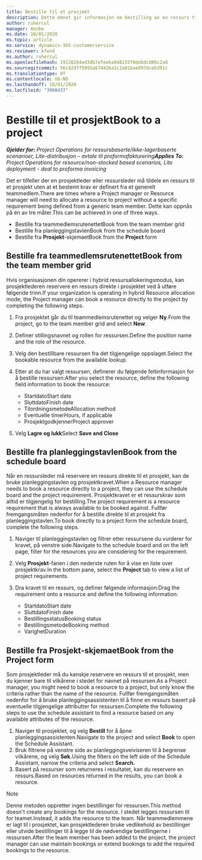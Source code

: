 ```yaml
---
title: Bestille til et prosjekt
description: Dette emnet gir informasjon om bestilling av en ressurs til et prosjekt.
author: ruhercul
manager: Annbe
ms.date: 10/01/2020
ms.topic: article
ms.service: dynamics-365-customerservice
ms.reviewer: kfend
ms.author: ruhercul
ms.openlocfilehash: 19128264ed3db7efeeba948155f0ddbdc806c2a0
ms.sourcegitcommit: 56c42d7f5995a674426a1c2a81bae897dceb391c
ms.translationtype: HT
ms.contentlocale: nb-NO
ms.lasthandoff: 10/01/2020
ms.locfileid: "3908437"
---
```

# <a name="book-to-a-project"></a><span data-ttu-id="68b24-103">Bestille til et prosjekt</span><span class="sxs-lookup"><span data-stu-id="68b24-103">Book to a project</span></span>

<span data-ttu-id="68b24-104">_**Gjelder for:** Project Operations for ressursbaserte/ikke-lagerbaserte scenarioer, Lite-distribusjon – avtale til proformafakturering_</span><span class="sxs-lookup"><span data-stu-id="68b24-104">_**Applies To:** Project Operations for resource/non-stocked based scenarios, Lite deployment - deal to proforma invoicing_</span></span>

<span data-ttu-id="68b24-105">Det er tilfeller der en prosjektleder eller ressursleder må tildele en ressurs til et prosjekt uten at et bestemt krav er definert fra et generelt teammedlem.</span><span class="sxs-lookup"><span data-stu-id="68b24-105">There are times where a Project manager or Resource manager will need to allocate a resource to project without a specific requirement being defined from a generic team member.</span></span> <span data-ttu-id="68b24-106">Dette kan oppnås på én av tre måter.</span><span class="sxs-lookup"><span data-stu-id="68b24-106">This can be achieved in one of three ways.</span></span>

- <span data-ttu-id="68b24-107">Bestille fra teammedlemsrutenettet</span><span class="sxs-lookup"><span data-stu-id="68b24-107">Book from the team member grid</span></span>
- <span data-ttu-id="68b24-108">Bestille fra planleggingstavlen</span><span class="sxs-lookup"><span data-stu-id="68b24-108">Book from the schedule board</span></span>
- <span data-ttu-id="68b24-109">Bestille fra **Prosjekt**-skjemaet</span><span class="sxs-lookup"><span data-stu-id="68b24-109">Book from the **Project** form</span></span>

## <a name="book-from-the-team-member-grid"></a><span data-ttu-id="68b24-110">Bestille fra teammedlemsrutenettet</span><span class="sxs-lookup"><span data-stu-id="68b24-110">Book from the team member grid</span></span>

<span data-ttu-id="68b24-111">Hvis organisasjonen din opererer i hybrid ressursallokeringsmodus, kan prosjektlederen reservere en ressurs direkte i prosjektet ved å utføre følgende trinn.</span><span class="sxs-lookup"><span data-stu-id="68b24-111">If your organization is operating in hybrid Resource allocation mode, the Project manager can book a resource directly to the project by completing the following steps.</span></span>

1. <span data-ttu-id="68b24-112">Fra prosjektet går du til teammedlemsrutenettet og velger **Ny**.</span><span class="sxs-lookup"><span data-stu-id="68b24-112">From the project, go to the team member grid and select **New**.</span></span>
2. <span data-ttu-id="68b24-113">Definer stillingsnavnet og rollen for ressursen.</span><span class="sxs-lookup"><span data-stu-id="68b24-113">Define the position name and the role of the resource.</span></span>
3. <span data-ttu-id="68b24-114">Velg den bestillbare ressursen fra det tilgjengelige oppslaget.</span><span class="sxs-lookup"><span data-stu-id="68b24-114">Select the bookable resource from the available lookup.</span></span>
4. <span data-ttu-id="68b24-115">Etter at du har valgt ressursen, definerer du følgende feltinformasjon for å bestille ressursen:</span><span class="sxs-lookup"><span data-stu-id="68b24-115">After you select the resource, define the following field information to book the resource:</span></span>

    - <span data-ttu-id="68b24-116">Startdato</span><span class="sxs-lookup"><span data-stu-id="68b24-116">Start date</span></span>
    - <span data-ttu-id="68b24-117">Sluttdato</span><span class="sxs-lookup"><span data-stu-id="68b24-117">Finish date</span></span>
    - <span data-ttu-id="68b24-118">Tilordningsmetode</span><span class="sxs-lookup"><span data-stu-id="68b24-118">Allocation method</span></span>
    - <span data-ttu-id="68b24-119">Eventuelle timer</span><span class="sxs-lookup"><span data-stu-id="68b24-119">Hours, if applicable</span></span>
    - <span data-ttu-id="68b24-120">Prosjektgodkjenner</span><span class="sxs-lookup"><span data-stu-id="68b24-120">Project approver</span></span>

6. <span data-ttu-id="68b24-121">Velg **Lagre og lukk**</span><span class="sxs-lookup"><span data-stu-id="68b24-121">Select **Save and Close**</span></span>

## <a name="book-from-the-schedule-board"></a><span data-ttu-id="68b24-122">Bestille fra planleggingstavlen</span><span class="sxs-lookup"><span data-stu-id="68b24-122">Book from the schedule board</span></span>

<span data-ttu-id="68b24-123">Når en ressursleder må reservere en ressurs direkte til et prosjekt, kan de bruke planleggingstavlen og prosjektkravet.</span><span class="sxs-lookup"><span data-stu-id="68b24-123">When a Resource manager needs to book a resource directly to a project, they can use the schedule board and the project requirement.</span></span> <span data-ttu-id="68b24-124">Prosjektkravet er et ressurskrav som alltid er tilgjengelig for bestilling.</span><span class="sxs-lookup"><span data-stu-id="68b24-124">The project requirement is a resource requirement that is always available to be booked against.</span></span> <span data-ttu-id="68b24-125">Fullfør fremgangsmåten nedenfor for å bestille direkte til et prosjekt fra planleggingstavlen.</span><span class="sxs-lookup"><span data-stu-id="68b24-125">To book directly to a project form the schedule board, complete the following steps.</span></span>

1. <span data-ttu-id="68b24-126">Naviger til planleggingstavlen og filtrer etter ressursene du vurderer for kravet, på venstre side.</span><span class="sxs-lookup"><span data-stu-id="68b24-126">Navigate to the schedule board and on the left page, filter for the resources you are considering for the requirement.</span></span>
2. <span data-ttu-id="68b24-127">Velg **Prosjekt**-fanen i den nederste ruten for å vise en liste over prosjektkrav.</span><span class="sxs-lookup"><span data-stu-id="68b24-127">In the bottom pane, select the **Project** tab to view a list of project requirements.</span></span>
3. <span data-ttu-id="68b24-128">Dra kravet til en ressurs, og definer følgende informasjon:</span><span class="sxs-lookup"><span data-stu-id="68b24-128">Drag the requirement onto a resource and define the following information:</span></span>

    - <span data-ttu-id="68b24-129">Startdato</span><span class="sxs-lookup"><span data-stu-id="68b24-129">Start date</span></span>
    - <span data-ttu-id="68b24-130">Sluttdato</span><span class="sxs-lookup"><span data-stu-id="68b24-130">Finish date</span></span>
    - <span data-ttu-id="68b24-131">Bestillingsstatus</span><span class="sxs-lookup"><span data-stu-id="68b24-131">Booking status</span></span>
    - <span data-ttu-id="68b24-132">Bestillingsmetode</span><span class="sxs-lookup"><span data-stu-id="68b24-132">Booking method</span></span>
    - <span data-ttu-id="68b24-133">Varighet</span><span class="sxs-lookup"><span data-stu-id="68b24-133">Duration</span></span>

## <a name="book-from-the-project-form"></a><span data-ttu-id="68b24-134">Bestille fra Prosjekt-skjemaet</span><span class="sxs-lookup"><span data-stu-id="68b24-134">Book from the Project form</span></span>

<span data-ttu-id="68b24-135">Som prosjektleder må du kanskje reservere en ressurs til et prosjekt, men du kjenner bare til vilkårene i stedet for navnet på ressursen.</span><span class="sxs-lookup"><span data-stu-id="68b24-135">As a Project manager, you might need to book a resource to a project, but only know the criteria rather than the name of the resource.</span></span> <span data-ttu-id="68b24-136">Fullfør fremgangsmåten nedenfor for å bruke planleggingsassistenten til å finne en ressurs basert på eventuelle tilgjengelige attributter for ressursen.</span><span class="sxs-lookup"><span data-stu-id="68b24-136">Complete the following steps to use the schedule assistant to find a resource based on any available attributes of the resource.</span></span> 

1. <span data-ttu-id="68b24-137">Naviger til prosjektet, og velg **Bestill** for å åpne planleggingsassistenten.</span><span class="sxs-lookup"><span data-stu-id="68b24-137">Navigate to the project and select **Book** to open the Schedule Assistant.</span></span>
2. <span data-ttu-id="68b24-138">Bruk filtrene på venstre side av planleggingsveiviseren til å begrense vilkårene, og velg **Søk.**</span><span class="sxs-lookup"><span data-stu-id="68b24-138">Using the filters on the left side of the Schedule Assistant, narrow the criteria and select **Search.**</span></span>
3. <span data-ttu-id="68b24-139">Basert på ressurser som returneres i resultatet, kan du reservere en ressurs.</span><span class="sxs-lookup"><span data-stu-id="68b24-139">Based on resources returned in the results, you can book a resource.</span></span>

> [!NOTE]
> <span data-ttu-id="68b24-140">Denne metoden oppretter ingen bestillinger for ressursen.</span><span class="sxs-lookup"><span data-stu-id="68b24-140">This method doesn't create any bookings for the resource.</span></span> <span data-ttu-id="68b24-141">I stedet legges ressursen til for teamet.</span><span class="sxs-lookup"><span data-stu-id="68b24-141">Instead, it adds the resource to the team.</span></span> <span data-ttu-id="68b24-142">Når teammedlemmene er lagt til i prosjektet, kan prosjektlederen bruke vedlikehold av bestillinger eller utvide bestillinger til å legge til de nødvendige bestillingerne i ressursen.</span><span class="sxs-lookup"><span data-stu-id="68b24-142">After the team member has been added to the project, the project manager can use maintain bookings or extend bookings to add the required bookings to the resource.</span></span>
